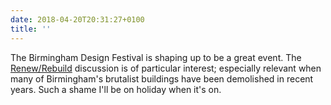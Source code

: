 ```yaml
---
date: 2018-04-20T20:31:27+0100
title: ''
---
```

The Birmingham Design Festival is shaping up to be a great event. The [Renew/Rebuild](https://birminghamdesignfestival.org.uk/event/renew-rebuild/) discussion is of particular interest; especially relevant when many of Birmingham's brutalist buildings have been demolished in recent years. Such a shame I'll be on holiday when it's on.
